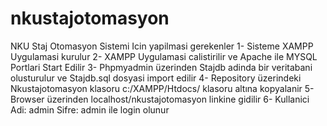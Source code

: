 # nkustajotomasyon
NKU Staj Otomasyon Sistemi Icin yapilmasi gerekenler 
1- Sisteme XAMPP Uygulamasi kurulur 
2- XAMPP Uygulamasi calistirilir ve Apache ile MYSQL Portlari Start Edilir 
3- Phpmyadmin üzerinden Stajdb adinda bir veritabani olusturulur ve Stajdb.sql dosyasi import edilir 
4- Repository üzerindeki Nkustajotomasyon klasoru c:/XAMPP/Htdocs/ klasoru altına kopyalanir 
5- Browser üzerinden localhost/nkustajotomasyon linkine gidilir 
6- Kullanici Adi: admin Sifre: admin ile login olunur

